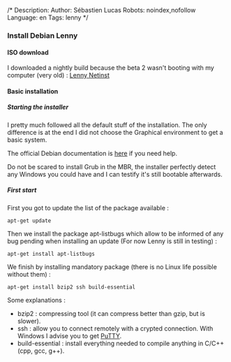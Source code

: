 /*
Description: 
Author: Sébastien Lucas
Robots: noindex,nofollow
Language: en
Tags: lenny
*/
### Install Debian Lenny

#### ISO download
I downloaded a nightly build because the beta 2 wasn't booting with my computer (very old) :
[Lenny Netinst](http://cdimage.debian.org/cdimage/daily-builds/daily/arch-latest/i386/iso-cd/)
#### Basic installation

##### Starting the installer
I pretty much followed all the default stuff of the installation. The only difference is at the end I did not choose the Graphical environment to get a basic system.

The official Debian documentation is [here](http://d-i.alioth.debian.org/manual/fr.i386/index.html) if you need help.

Do not be scared to install Grub in the MBR, the installer perfectly detect any Windows you could have and I can testify it's still bootable afterwards.
##### First start

First you got to update the list of the package available :

```
apt-get update
```

Then we install the package apt-listbugs which allow to be informed of any bug pending when installing an update (For now Lenny is still in  testing) :

```
apt-get install apt-listbugs
```

We finish by installing mandatory package (there is no Linux life possible without them) :

```
apt-get install bzip2 ssh build-essential
```

Some explanations :
*	bzip2 : compressing tool (it can compress better than gzip, but is slower). 
*	ssh : allow you to connect remotely with a crypted connection. With Windows I advise you to get [PuTTY](http://www.chiark.greenend.org.uk/~sgtatham/putty/).
*	build-essential : install everything needed to compile anything in C/C++ (cpp, gcc, g++).

